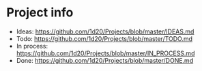 Project info
========

- Ideas: https://github.com/1d20/Projects/blob/master/IDEAS.md
- Todo: https://github.com/1d20/Projects/blob/master/TODO.md
- In process: https://github.com/1d20/Projects/blob/master/IN_PROCESS.md
- Done: https://github.com/1d20/Projects/blob/master/DONE.md
